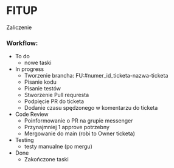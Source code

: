# FITUP

Zaliczenie

### Workflow:

- To do
  - nowe taski
- In progress
  - Tworzenie brancha: FU:#numer_id_ticketa-nazwa-ticketa
  - Pisanie kodu
  - Pisanie testów
  - Stworzenie Pull requresta
  - Podpięcie PR do ticketa
  - Dodanie czasu spędzonego w komentarzu do ticketa
- Code Review
  - Poinformowanie o PR na grupie messenger
  - Przynajmniej 1 approve potrzebny
  - Mergowanie do main (robi to Owner ticketa)
- Testing
  - testy manualne (po mergu)
- Done
  - Zakończone taski
